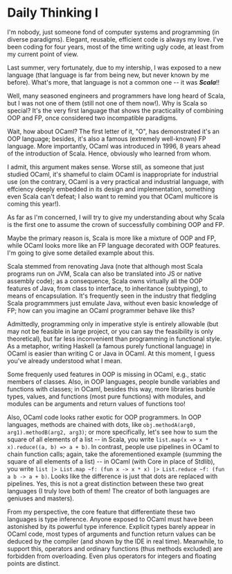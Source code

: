 # Daily Thinking I

I'm nobody, just someone fond of computer systems and programming (in diverse paradigms). Elegant, reusable, efficient code is always my love. I've been coding for four years, most of the time writing ugly code, at least from my current point of view.

Last summer, very fortunately, due to my intership, I was exposed to a new language (that language is far from being new, but never known by me before). What's more, that language is not a common one -- it was ***Scala***!!

Well, many seasoned engineers and programmers have long heard of Scala, but I was not one of them (still not one of them now!). Why is Scala so special? It's the very first language that shows the practicality of combining OOP and FP, once considered two incompatible paradigms.

Wait, how about OCaml? The first letter of it, "O", has demonstrated it's an OOP language; besides, it's also a famous (extremely well-known) FP language. More importantly, OCaml was introduced in 1996, 8 years ahead of the introduction of Scala. Hence, obviously who learned from whom.

I admit, this argument makes sense. Worse still, as someone that just studied OCaml, it's shameful to claim OCaml is inappropriate for industrial use (on the contrary, OCaml is a very practical and industrial language, with effciency deeply embedded in its design and implementation, something even Scala can't defeat; I also want to remind you that OCaml multicore is coming this year!).

As far as I'm concerned, I will try to give my understanding about why Scala is the first one to assume the crown of successfully combining OOP and FP.

Maybe the primary reason is, Scala is more like a mixture of OOP and FP, while OCaml looks more like an FP language decorated with OOP features. I'm going to give some detailed example about this.

Scala stemmed from renovating Java (note that although most Scala programs run on JVM, Scala can also be translated into JS or native assembly code); as a consequence, Scala owns virtually all the OOP features of Java, from class to interface, to inheritance (subtyping), to means of encapsulation. It's frequently seen in the industry that fledgling Scala programmmers just emulate Java, without even basic knowledge of FP; how can you imagine an OCaml programmer behave like this?

Admittedly, programming only in imperative style is entirely allowable (but may not be feasible in large project, or you can say the feasibility is only theoretical), but far less inconvenient than programming in functional style. As a metaphor, writing Haskell (a famous purely functional language) in OCaml is easier than writing C or Java in OCaml. At this moment, I guess you've already understood what I mean.

Some frequenly used features in OOP is missing in OCaml, e.g., static members of classes. Also, in OOP languages, people bundle variables and functions with classes; in OCaml, besides this way, more libraries bunble types, values, and functions (most pure functions) with modules, and modules can be arguments and return values of functions too!

Also, OCaml code looks rather exotic for OOP programmers. In OOP languages, methods are chained with dots, like ```obj.methodA(arg0, arg1).methodB(arg2, arg3)```; or more specifically, let's see how to sum the square of all elements of a list -- in Scala, you write ```list.map(x => x * x).reduce((a, b) => a + b)```. In contrast, people use pipelines in OCaml to chain function calls; again, take the aforementioned example (summing the square of all elements of a list) -- in OCaml (with Core in place of Stdlib), you write ```list |> List.map ~f: (fun x -> x * x) |> List.reduce ~f: (fun a b -> a + b)```. Looks like the difference is just that dots are replaced with pipelines. Yes, this is not a great distinction between these two great languages (I truly love both of them! The creator of both languages are geniuses and masters).

From my perspective, the core feature that differentiate these two languages is type inference. Anyone exposed to OCaml must have been astonished by its powerful type inference. Explicit types barely appear in OCaml code, most types of arguments and function return values can be deduced by the compiler (and shown by the IDE in real time). Meanwhile, to support this, operators and ordinary functions (thus methods excluded) are forbidden from overloading. Even plus operators for integers and floating points are distinct.
